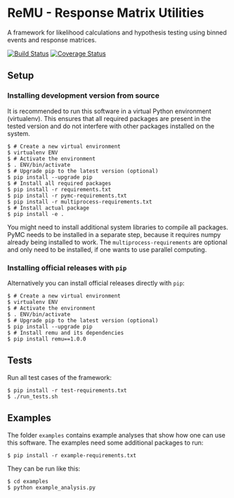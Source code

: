 ReMU - Response Matrix Utilities
================================

A framework for likelihood calculations and hypothesis testing using binned events and response matrices.

[![Build Status](https://travis-ci.org/ast0815/remu.svg?branch=master)](https://travis-ci.org/ast0815/remu)
[![Coverage Status](https://coveralls.io/repos/github/ast0815/remu/badge.svg?branch=master)](https://coveralls.io/github/ast0815/remu?branch=master)

Setup
-----

### Installing development version from source

It is recommended to run this software in a virtual Python environment
(virtualenv).  This ensures that all required packages are present in the
tested version and do not interfere with other packages installed on the
system.

    $ # Create a new virtual environment
    $ virtualenv ENV
    $ # Activate the environment
    $ . ENV/bin/activate
    $ # Upgrade pip to the latest version (optional)
    $ pip install --upgrade pip
    $ # Install all required packages
    $ pip install -r requirements.txt
    $ pip install -r pymc-requirements.txt
    $ pip install -r multiprocess-requirements.txt
    $ # Install actual package
    $ pip install -e .

You might need to install additional system libraries to compile all packages.
PyMC needs to be installed in a separate step, because it requires numpy
already being installed to work. The `multiprocess-requirements` are optional
and only need to be installed, if one wants to use parallel computing.

### Installing official releases with `pip`

Alternatively you can install official releases directly with `pip`:

    $ # Create a new virtual environment
    $ virtualenv ENV
    $ # Activate the environment
    $ . ENV/bin/activate
    $ # Upgrade pip to the latest version (optional)
    $ pip install --upgrade pip
    $ # Install remu and its dependencies
    $ pip install remu==1.0.0

Tests
-----

Run all test cases of the framework:

    $ pip install -r test-requirements.txt
    $ ./run_tests.sh

Examples
--------

The folder `examples` contains example analyses that show how one can use this
software. The examples need some additional packages to run:

    $ pip install -r example-requirements.txt

They can be run like this:

    $ cd examples
    $ python example_analysis.py
